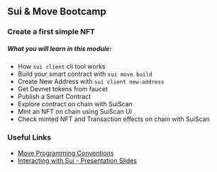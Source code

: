 ## Sui & Move Bootcamp

### Create a first simple NFT

##### What you will learn in this module:

 - How `sui client` cli tool works
 - Build your smart contract with `sui move build`
 - Create New Address with `sui client new-address`
 - Get Devnet tokens from faucet
 - Publish a Smart Contract
 - Explore contract on chain with SuiScan
 - Mint an NFT on chain using SuiScan UI
 - Check minted NFT and Transaction effects on chain with SuiScan


### Useful Links

 - [Move Programming Conventions](https://docs.sui.io/concepts/sui-move-concepts/conventions)
 - [Interacting with Sui - Presentation Slides](https://docs.google.com/presentation/d/1NH87zVecZz8OJHbnsCyAf-s4M5E6qjPQzfm8NVhFzpM/edit#slide=id.g2c22b504ffa_0_974) 
